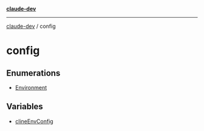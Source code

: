 [**claude-dev**](../README.md)

***

[claude-dev](../README.md) / config

# config

## Enumerations

- [Environment](enumerations/Environment.md)

## Variables

- [clineEnvConfig](variables/clineEnvConfig.md)
